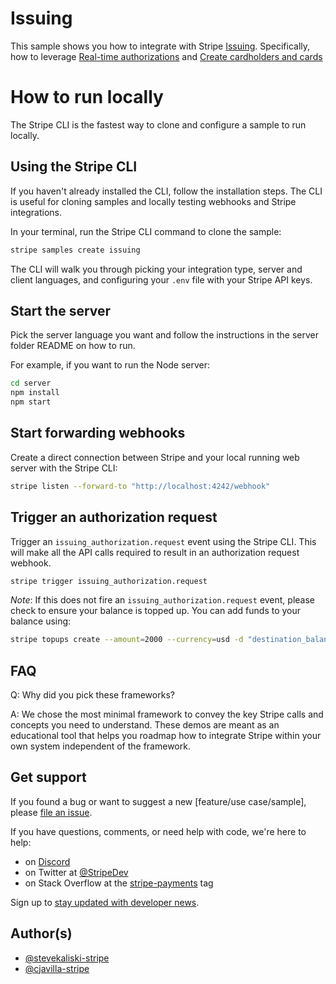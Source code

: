 # Issuing

This sample shows you how to integrate with Stripe
[Issuing](https://stripe.com/issuing). Specifically, how to leverage [Real-time
authorizations](https://stripe.com/docs/issuing/controls/real-time-authorizations)
and [Create cardholders and cards](https://stripe.com/docs/issuing/cards)

# How to run locally

The Stripe CLI is the fastest way to clone and configure a sample to run locally.

## Using the Stripe CLI

If you haven't already installed the CLI, follow the installation steps. The
CLI is useful for cloning samples and locally testing webhooks and Stripe
integrations.

In your terminal, run the Stripe CLI command to clone the sample:

```sh
stripe samples create issuing
```

The CLI will walk you through picking your integration type, server and client
languages, and configuring your `.env` file with your Stripe API keys.

## Start the server


Pick the server language you want and follow the instructions in the server
folder README on how to run.

For example, if you want to run the Node server:

```sh
cd server
npm install
npm start
```


## Start forwarding webhooks

Create a direct connection between Stripe and your local running web server
with the Stripe CLI:

```sh
stripe listen --forward-to "http://localhost:4242/webhook"
```

## Trigger an authorization request

Trigger an `issuing_authorization.request` event using the Stripe CLI. This
will make all the API calls required to result in an authorization request
webhook.

```sh
stripe trigger issuing_authorization.request
```

_Note_: If this does not fire an `issuing_authorization.request` event, please
check to ensure your balance is topped up. You can add funds to your balance
using:

```sh
stripe topups create --amount=2000 --currency=usd -d "destination_balance=issuing"
```

## FAQ

Q: Why did you pick these frameworks?

A: We chose the most minimal framework to convey the key Stripe calls and
concepts you need to understand. These demos are meant as an educational tool
that helps you roadmap how to integrate Stripe within your own system
independent of the framework.


## Get support

If you found a bug or want to suggest a new [feature/use case/sample], please [file an issue](../../issues).

If you have questions, comments, or need help with code, we're here to help:
- on [Discord](https://stripe.com/go/developer-chat)
- on Twitter at [@StripeDev](https://twitter.com/StripeDev)
- on Stack Overflow at the [stripe-payments](https://stackoverflow.com/tags/stripe-payments/info) tag

Sign up to [stay updated with developer news](https://go.stripe.global/dev-digest).

## Author(s)

- [@stevekaliski-stripe](https://twitter.com/stevekaliski)
- [@cjavilla-stripe](https://twitter.com/cjav_dev)
